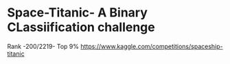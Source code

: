 # Space-Titanic- A Binary CLassiification challenge
Rank -200/2219- Top 9%
https://www.kaggle.com/competitions/spaceship-titanic
